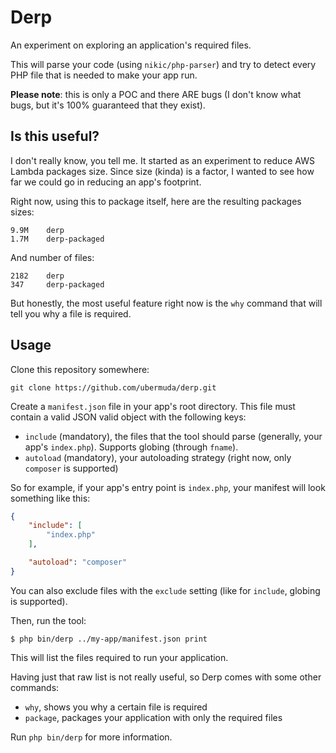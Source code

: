 # Derp

An experiment on exploring an application's required files.

This will parse your code (using `nikic/php-parser`) and try to detect every PHP file that is needed to make your app run.

**Please note**: this is only a POC and there ARE bugs (I don't know what bugs, but it's 100% guaranteed that they exist).

## Is this useful?

I don't really know, you tell me. It started as an experiment to reduce AWS Lambda packages size. Since size (kinda) is a factor, I wanted to see how far we could go in reducing an app's footprint.  

Right now, using this to package itself, here are the resulting packages sizes:

```console
9.9M    derp
1.7M    derp-packaged
```

And number of files:

```console
2182    derp
347     derp-packaged
```

But honestly, the most useful feature right now is the `why` command that will tell you why a file is required.

## Usage

Clone this repository somewhere:

```console
git clone https://github.com/ubermuda/derp.git
```

Create a `manifest.json` file in your app's root directory. This file must contain a valid JSON valid object with the following keys:

- `include` (mandatory), the files that the tool should parse (generally, your app's `index.php`). Supports globing (through `fname`).
- `autoload` (mandatory), your autoloading strategy (right now, only `composer` is supported)

So for example, if your app's entry point is `index.php`, your manifest will look something like this:

```json
{
    "include": [
        "index.php"
    ],

    "autoload": "composer"
}
```

You can also exclude files with the `exclude` setting (like for `include`, globing is supported).

Then, run the tool:

```console
$ php bin/derp ../my-app/manifest.json print
```

This will list the files required to run your application.

Having just that raw list is not really useful, so Derp comes with some other commands:

- `why`, shows you why a certain file is required
- `package`, packages your application with only the required files

Run `php bin/derp` for more information.
